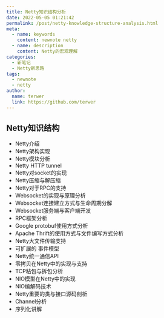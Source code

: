 ```yaml
---
title: Netty知识结构分析
date: 2022-05-05 01:21:42
permalink: /post/netty-knowledge-structure-analysis.html
meta:
  - name: keywords
    content: newnote netty
  - name: description
    content: Netty的宏观理解
categories:
  - 新笔记
  - Netty新思路
tags:
  - newnote
  - netty
author: 
  name: terwer
  link: https://github.com/terwer
---
```


## Netty知识结构

- Netty介绍
- Netty架构实现
- Netty模块分析
- Netty HTTP tunnel
- Netty对socket的实现
- Netty压缩与解压缩
- Netty对于RPC的支持
- Websocket的实现与原理分析
- Websocket连接建立方式与生命周期分解
- Websocket服务端与客户端开发
- RPC框架分析
- Google protobuf使用方式分析
- Apache Thrift的使用方式与文件编写方式分析
- Netty大文件传输支持
- 可扩展的 事件模型
- Netty统一通信API
- 零拷贝在Netty中的实现与支持
- TCP粘包与拆包分析
- NIO模型在Netty中的实现
- NIO编解码技术
- Netty重要的类与接口源码剖析
- Channel分析
- 序列化讲解
